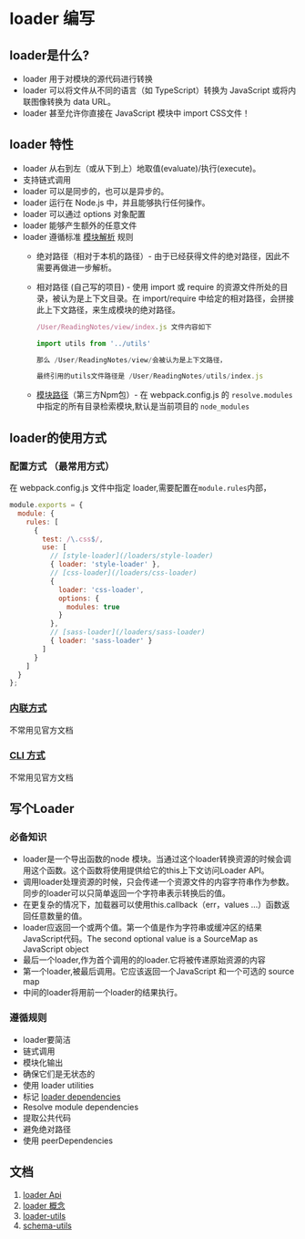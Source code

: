 # loader 编写

## loader是什么?

- loader 用于对模块的源代码进行转换
- loader 可以将文件从不同的语言（如 TypeScript）转换为 JavaScript 或将内联图像转换为 data URL。
- loader 甚至允许你直接在 JavaScript 模块中 import CSS文件！

## loader 特性

- loader 从右到左（或从下到上）地取值(evaluate)/执行(execute)。
- 支持链式调用
- loader 可以是同步的，也可以是异步的。
- loader 运行在 Node.js 中，并且能够执行任何操作。
- loader 可以通过 options 对象配置
- loader 能够产生额外的任意文件
- loader 遵循标准 [模块解析](https://webpack.docschina.org/concepts/module-resolution/) 规则
    - 绝对路径（相对于本机的路径）- 由于已经获得文件的绝对路径，因此不需要再做进一步解析。
    - 相对路径 (自己写的项目) - 使用 import 或 require 的资源文件所处的目录，被认为是上下文目录。在 import/require 中给定的相对路径，会拼接此上下文路径，来生成模块的绝对路径。
        ```js
        /User/ReadingNotes/view/index.js 文件内容如下

        import utils from '../utils'

        那么 /User/ReadingNotes/view/会被认为是上下文路径，

        最终引用的utils文件路径是 /User/ReadingNotes/utils/index.js

        ```

    - [模块路径](https://webpack.docschina.org/concepts/module-resolution/#module-paths)（第三方Npm包）- 在 webpack.config.js 的 `resolve.modules` 中指定的所有目录检索模块,默认是当前项目的 `node_modules`

## loader的使用方式

### 配置方式 （最常用方式）
在 webpack.config.js 文件中指定 loader,需要配置在`module.rules`内部，

```js
module.exports = {
  module: {
    rules: [
      {
        test: /\.css$/,
        use: [
          // [style-loader](/loaders/style-loader)
          { loader: 'style-loader' },
          // [css-loader](/loaders/css-loader)
          {
            loader: 'css-loader',
            options: {
              modules: true
            }
          },
          // [sass-loader](/loaders/sass-loader)
          { loader: 'sass-loader' }
        ]
      }
    ]
  }
};

```
### [内联方式](https://webpack.docschina.org/concepts/loaders/#inline)
不常用见官方文档
### [CLI 方式](https://webpack.docschina.org/concepts/loaders/#cli)
不常用见官方文档


## 写个Loader


### 必备知识
- loader是一个导出函数的node 模块。当通过这个loader转换资源的时候会调用这个函数。这个函数将使用提供给它的this上下文访问Loader API。
- 调用loader处理资源的时候，只会传递一个资源文件的内容字符串作为参数。同步的loader可以只简单返回一个字符串表示转换后的值。
- 在更复杂的情况下，加载器可以使用this.callback（err，values ...）函数返回任意数量的值。
- loader应返回一个或两个值。第一个值是作为字符串或缓冲区的结果JavaScript代码。The second optional value is a SourceMap as JavaScript object
- 最后一个loader,作为首个调用的的loader.它将被传递原始资源的内容
- 第一个loader,被最后调用。它应该返回一个JavaScript 和一个可选的  source map
- 中间的loader将用前一个loader的结果执行。

### 遵循规则
- loader要简洁
- 链式调用
- 模块化输出
- 确保它们是无状态的
- 使用 loader utilities
- 标记 [loader dependencies](https://webpack.docschina.org/contribute/writing-a-loader/#loader-dependencies)
- Resolve module dependencies
- 提取公共代码
- 避免绝对路径
- 使用 peerDependencies





## 文档

1. [loader Api](https://webpack.docschina.org/api/loaders/)
2. [loader 概念](https://webpack.docschina.org/concepts/loaders/)
3. [ loader-utils ](https://github.com/webpack/loader-utils)
4. [schema-utils](https://github.com/webpack/schema-utils)


<!-- 
file-loader作用
获取输入的路径

设置输出路径

this.emitFile(outputPath, content, null, assetInfo); 输出文件


1. 定义loader配置项

2. 用 loader-utils 中的 getOptions 获取loader的配置


3. 使用 schema-utils来验证配置选项

4. 处理资源

5. export 或者 module.exports -->
